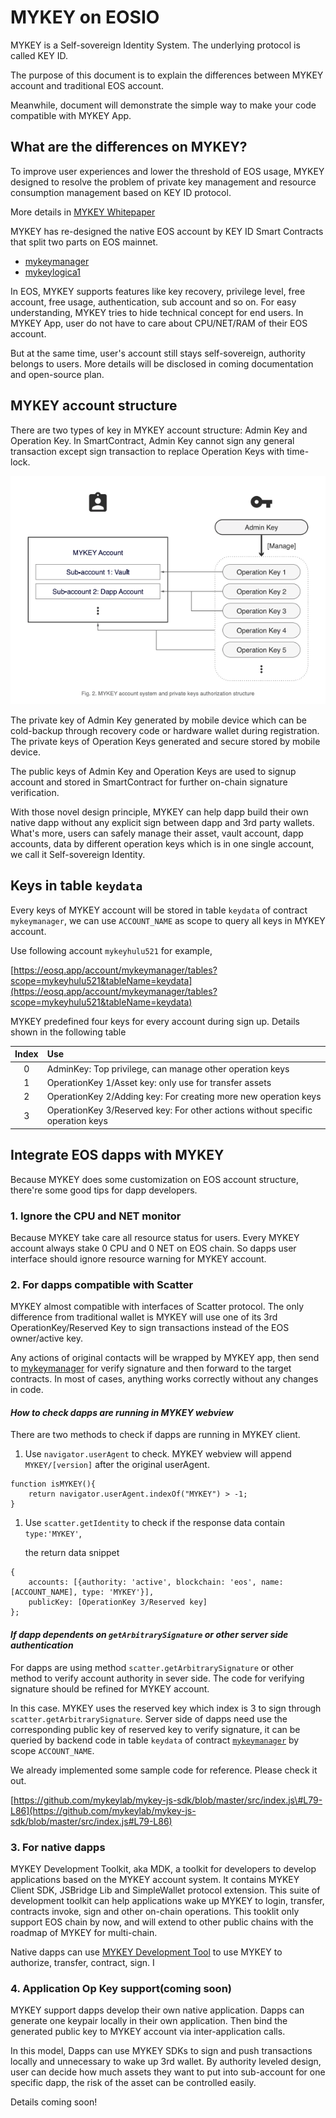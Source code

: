 # MYKEY on EOSIO

MYKEY is a Self-sovereign Identity System. The underlying protocol is called KEY ID.

The purpose of this document is to explain the differences between MYKEY account and traditional EOS account.

Meanwhile, document will demonstrate the simple way to make your code compatible with MYKEY App.

## What are the differences on MYKEY?

To improve user experiences and lower the threshold of EOS usage, MYKEY designed to resolve the problem of private key management and resource consumption management based on KEY ID protocol.

More details in [MYKEY Whitepaper](https://github.com/mykeylab/Documentation/tree/f609fb6d9e06ba42df3ead6e067e7b9b1f6d80a4/Whitepaper/mykey_whitepaper_en.pdf)

MYKEY has re-designed the native EOS account by KEY ID Smart Contracts that split two parts on EOS mainnet.

* [mykeymanager](https://bloks.io/account/mykeymanager)
* [mykeylogica1](https://bloks.io/account/mykeylogica1)

In EOS, MYKEY supports features like key recovery, privilege level, free account, free usage, authentication, sub account and so on. For easy understanding, MYKEY tries to hide technical concept for end users. In MYKEY App, user do not have to care about CPU/NET/RAM of their EOS account.

But at the same time, user's account still stays self-sovereign, authority belongs to users. More details will be disclosed in coming documentation and open-source plan.

## MYKEY account structure

There are two types of key in MYKEY account structure: Admin Key and Operation Key. In SmartContract, Admin Key cannot sign any general transaction except sign transaction to replace Operation Keys with time-lock.

![MYKEY account system and private keys authorization structure](../.gitbook/assets/account_model%20%281%29.png)

The private key of Admin Key generated by mobile device which can be cold-backup through recovery code or hardware wallet during registration. The private keys of Operation Keys generated and secure stored by mobile device.

The public keys of Admin Key and Operation Keys are used to signup account and stored in SmartContract for further on-chain signature verification.

With those novel design principle, MYKEY can help dapp build their own native dapp without any explicit sign between dapp and 3rd party wallets. What's more, users can safely manage their asset, vault account, dapp accounts, data by different operation keys which is in one single account, we call it Self-sovereign Identity.

## Keys in table `keydata`

Every keys of MYKEY account will be stored in table `keydata` of contract `mykeymanager`, we can use `ACCOUNT_NAME` as scope to query all keys in MYKEY account.

Use following account `mykeyhulu521` for example,

[https://eosq.app/account/mykeymanager/tables?scope=mykeyhulu521&tableName=keydata](https://eosq.app/account/mykeymanager/tables?scope=mykeyhulu521&tableName=keydata)

MYKEY predefined four keys for every account during sign up. Details shown in the following table

| Index | Use |
| :---: | :--- |
| 0 | AdminKey: Top privilege, can manage other operation keys |
| 1 | OperationKey 1/Asset key: only use for transfer assets |
| 2 | OperationKey 2/Adding key: For creating more new operation keys |
| 3 | OperationKey 3/Reserved key: For other actions without specific operation keys |

## Integrate EOS dapps with MYKEY

Because MYKEY does some customization on EOS account structure, there're some good tips for dapp developers.

### 1. Ignore the CPU and NET monitor

Because MYKEY take care all resource status for users. Every MYKEY account always stake 0 CPU and 0 NET on EOS chain. So dapps user interface should ignore resource warning for MYKEY account.

### 2. For dapps compatible with Scatter

MYKEY almost compatible with interfaces of Scatter protocol. The only difference from traditional wallet is MYKEY will use one of its 3rd OperationKey/Reserved Key to sign transactions instead of the EOS owner/active key.

Any actions of original contacts will be wrapped by MYKEY app, then send to [mykeymanager](https://bloks.io/account/mykeymanager) for verify signature and then forward to the target contracts. In most of cases, anything works correctly without any changes in code.

#### _How to check dapps are running in MYKEY webview_

There are two methods to check if dapps are running in MYKEY client.

1. Use `navigator.userAgent` to check. MYKEY webview will append `MYKEY/[version]` after the original userAgent.

```text
function isMYKEY(){
    return navigator.userAgent.indexOf("MYKEY") > -1;
}
```

1. Use `scatter.getIdentity` to check if the response data contain `type:'MYKEY'`,

   the return data snippet

```text
{
    accounts: [{authority: 'active', blockchain: 'eos', name: [ACCOUNT_NAME], type: 'MYKEY'}],
    publicKey: [OperationKey 3/Reserved key]
};
```

#### _If dapp dependents on `getArbitrarySignature` or other server side authentication_

For dapps are using method `scatter.getArbitrarySignature` or other method to verify account authority in sever side. The code for verifying signature should be refined for MYKEY account.

In this case. MYKEY uses the reserved key which index is 3 to sign through `scatter.getArbitrarySignature`. Server side of dapps need use the corresponding public key of reserved key to verify signature, it can be queried by backend code in table `keydata` of contract [`mykeymanager`](https://eosq.app/account/mykeymanager/tables?scope=mykeyhulu521&tableName=keydata) by scope `ACCOUNT_NAME`.

We already implemented some sample code for reference. Please check it out.

[https://github.com/mykeylab/mykey-js-sdk/blob/master/src/index.js\#L79-L86](https://github.com/mykeylab/mykey-js-sdk/blob/master/src/index.js#L79-L86)

### 3. For native dapps

MYKEY Development Toolkit, aka MDK, a toolkit for developers to develop applications based on the MYKEY account system. It contains MYKEY Client SDK, JSBridge Lib and SimpleWallet protocol extension. This suite of development toolkit can help applications wake up MYKEY to login, transfer, contracts invoke, sign and other on-chain operations. This tooklit only support EOS chain by now, and will extend to other public chains with the roadmap of MYKEY for multi-chain.

Native dapps can use [MYKEY Development Tool](https://github.com/mykeylab/Documentation/blob/master/English/MYKEY_DEVELOPMENT_TOOLKIT_EN.md) to use MYKEY to authorize, transfer, contract, sign. I

### 4. Application Op Key support\(coming soon\)

MYKEY support dapps develop their own native application. Dapps can generate one keypair locally in their own application. Then bind the generated public key to MYKEY account via inter-application calls.

In this model, Dapps can use MYKEY SDKs to sign and push transactions locally and unnecessary to wake up 3rd wallet. By authority leveled design, user can decide how much assets they want to put into sub-account for one specific dapp, the risk of the asset can be controlled easily.

Details coming soon!

